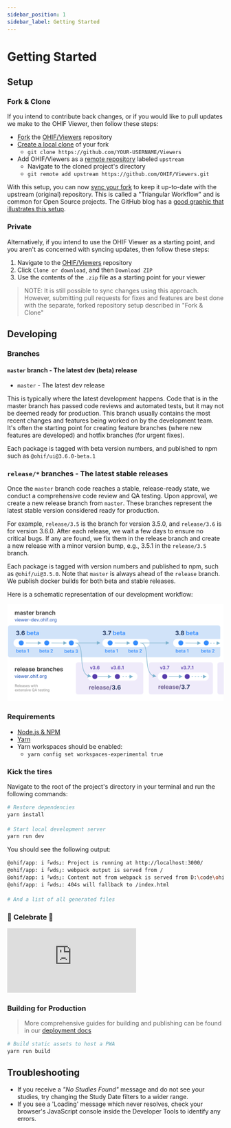 ```yaml
---
sidebar_position: 1
sidebar_label: Getting Started
---
```


# Getting Started

## Setup

### Fork & Clone

If you intend to contribute back changes, or if you would like to pull updates
we make to the OHIF Viewer, then follow these steps:

- [Fork][fork-a-repo] the [OHIF/Viewers][ohif-viewers-repo] repository
- [Create a local clone][clone-a-repo] of your fork
  - `git clone https://github.com/YOUR-USERNAME/Viewers`
- Add OHIF/Viewers as a [remote repository][add-remote-repo] labeled `upstream`
  - Navigate to the cloned project's directory
  - `git remote add upstream https://github.com/OHIF/Viewers.git`

With this setup, you can now [sync your fork][sync-changes] to keep it
up-to-date with the upstream (original) repository. This is called a "Triangular
Workflow" and is common for Open Source projects. The GitHub blog has a [good
graphic that illustrates this setup][triangular-workflow].


### Private

Alternatively, if you intend to use the OHIF Viewer as a starting point, and you
aren't as concerned with syncing updates, then follow these steps:

1. Navigate to the [OHIF/Viewers][ohif-viewers] repository
2. Click `Clone or download`, and then `Download ZIP`
3. Use the contents of the `.zip` file as a starting point for your viewer

> NOTE: It is still possible to sync changes using this approach. However,
> submitting pull requests for fixes and features are best done with the
> separate, forked repository setup described in "Fork & Clone"

## Developing


### Branches

#### `master` branch - The latest dev (beta) release

- `master` - The latest dev release

This is typically where the latest development happens. Code that is in the master branch has passed code reviews and automated tests, but it may not be deemed ready for production. This branch usually contains the most recent changes and features being worked on by the development team. It's often the starting point for creating feature branches (where new features are developed) and hotfix branches (for urgent fixes).

Each package is tagged with beta version numbers, and published to npm such as `@ohif/ui@3.6.0-beta.1`

### `release/*` branches - The latest stable releases
Once the `master` branch code reaches a stable, release-ready state, we conduct a comprehensive code review and QA testing. Upon approval, we create a new release branch from `master`. These branches represent the latest stable version considered ready for production.

For example, `release/3.5` is the branch for version 3.5.0, and `release/3.6` is for version 3.6.0. After each release, we wait a few days to ensure no critical bugs. If any are found, we fix them in the release branch and create a new release with a minor version bump, e.g., 3.5.1 in the `release/3.5` branch.

Each package is tagged with version numbers and published to npm, such as `@ohif/ui@3.5.0`. Note that `master` is always ahead of the `release` branch. We publish docker builds for both beta and stable releases.

Here is a schematic representation of our development workflow:

![alt text](../assets/img/github-readme-branches-Jun2024.png)



### Requirements

- [Node.js & NPM](https://nodejs.org/en/)
- [Yarn](https://yarnpkg.com/en/)
- Yarn workspaces should be enabled:
  - `yarn config set workspaces-experimental true`

### Kick the tires

Navigate to the root of the project's directory in your terminal and run the
following commands:

```bash
# Restore dependencies
yarn install

# Start local development server
yarn run dev
```

You should see the following output:

```bash
@ohif/app: i ｢wds｣: Project is running at http://localhost:3000/
@ohif/app: i ｢wds｣: webpack output is served from /
@ohif/app: i ｢wds｣: Content not from webpack is served from D:\code\ohif\Viewers\platform\viewer
@ohif/app: i ｢wds｣: 404s will fallback to /index.html

# And a list of all generated files
```

### 🎉 Celebrate 🎉

<div style={{padding:"56.25% 0 0 0", position:"relative"}}>
    <iframe src="https://player.vimeo.com/video/843233770?badge=0&amp;autopause=0&amp;player_id=0&amp;app_id=58479" frameBorder="0" allow="autoplay; fullscreen; picture-in-picture" allowFullScreen style= {{ position:"absolute",top:0,left:0,width:"100%",height:"100%"}} title="measurement-report"></iframe>
</div>

### Building for Production

> More comprehensive guides for building and publishing can be found in our
> [deployment docs](./../deployment/index.md)

```bash
# Build static assets to host a PWA
yarn run build
```

## Troubleshooting

- If you receive a _"No Studies Found"_ message and do not see your studies, try
  changing the Study Date filters to a wider range.
- If you see a 'Loading' message which never resolves, check your browser's
  JavaScript console inside the Developer Tools to identify any errors.

<!--
  Links
  -->

<!-- prettier-ignore-start -->
[fork-a-repo]: https://help.github.com/en/articles/fork-a-repo
[clone-a-repo]: https://help.github.com/en/articles/fork-a-repo#step-2-create-a-local-clone-of-your-fork
[add-remote-repo]: https://help.github.com/en/articles/fork-a-repo#step-3-configure-git-to-sync-your-fork-with-the-original-spoon-knife-repository
[sync-changes]: https://help.github.com/en/articles/syncing-a-fork
[triangular-workflow]: https://github.blog/2015-07-29-git-2-5-including-multiple-worktrees-and-triangular-workflows/#improved-support-for-triangular-workflows
[ohif-viewers-repo]: https://github.com/OHIF/Viewers/
[ohif-viewers]: https://github.com/OHIF/Viewers
<!-- prettier-ignore-end -->
